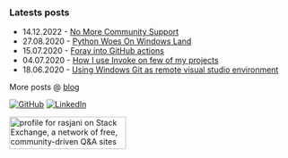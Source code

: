 ### Latests posts
* 14.12.2022 - [No More Community Support](https://rasjani.github.io/2022/12/14/no-no-community-support.html)
* 27.08.2020 - [Python Woes On Windows Land](https://rasjani.github.io/2020/08/27/python-woes-on-windows-land.html)
* 15.07.2020 - [Foray into GitHub actions](https://rasjani.github.io/2020/07/15/foray-into-github-actions.html)
* 04.07.2020 - [How I use Invoke on few of my projects](https://rasjani.github.io/2020/07/04/how-i-use-invoke.html)
* 18.06.2020 - [Using Windows Git as remote visual studio environment](https://rasjani.github.io/2020/06/18/remote-git-bash-vs.html)


More posts @ [blog](https://rasjani.github.io)


<p>
  <a href="https://github.com/rasjani"><img src="https://img.shields.io/github/followers/rasjani.svg?label=GitHub&style=social" alt="GitHub"></a>
  <a href="https://www.linkedin.com/in/mikkonenjani"><img src="https://img.shields.io/badge/LinkedIn--_.svg?style=social&logo=linkedin" alt="LinkedIn"></a>
</p>
<p>
<a href="https://stackexchange.com/users/37907"><img src="https://stackexchange.com/users/flair/37907.png" width="208" height="58" alt="profile for rasjani on Stack Exchange, a network of free, community-driven Q&amp;A sites" title="profile for rasjani on Stack Exchange, a network of free, community-driven Q&amp;A sites"></a>
</p>